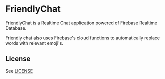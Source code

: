 # FriendlyChat
FriendlyChat is a Realtime Chat application powered of Firebase Realtime Database.

Friendly chat also uses Firebase's cloud functions to automatically replace words with relevant emoji's.


## License
See [LICENSE](LICENSE)
